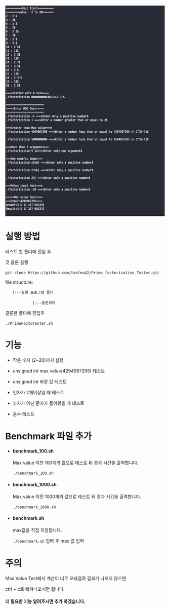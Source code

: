 ![](https://github.com/taelee42/Prime_factorization_Tester/blob/master/Screen%20Shot%202020-04-03%20at%203.33.12%20PM.png?raw=true)

# 실행 방법

테스트 할 폴더에 진입 후

깃 클론 실행

`git clone https://github.com/taelee42/Prime_factorization_Tester.git`

file structure:

       |---실행 프로그램 폴더
    
                |---클론위치



클론한 폴더에 진입후

`./PrimeFactoTester.sh`



# 기능

- 작은 숫자 (2~20)까지 실행

- unsigned int max value(4294967295) 테스트

- unsigned int 바깥 값 테스트

- 인자가 2개이상일 때 테스트

- 숫자가 아닌 문자가 들어왔을 때 테스트

- 음수 테스트

  

# Benchmark 파일 추가

- #### benchmark_100.sh

  Max value 이전 100개의 값으로 테스트 뒤 경과 시간을 출력합니다.

  `./benchmark_100.sh`

- #### benchmark_1000.sh

  Max value 이전 1000개의 값으로 테스트 뒤 경과 시간을 출력합니다.

  `./benchmark_1000.sh`

- #### benchmark.sh

  max값을 직접 지정합니다.

  `./benchmark.sh` 입력 후 max 값 입력



# 주의

Max Value Test에서 계산이 너무 오래걸려 결과가 나오지 않으면

ctrl + c로 빠져나오시면 됩니다.



#### 더 필요한 기능 알려주시면 추가 하겠습니다.

